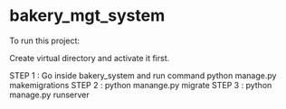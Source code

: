 # bakery_mgt_system


To run this project:

Create virtual directory and activate it first.

STEP 1 : Go inside bakery_system and run command python manage.py makemigrations
STEP 2 : python manange.py migrate
STEP 3 : python manage.py runserver
